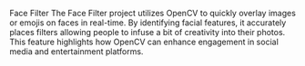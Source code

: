 Face Filter
The Face Filter project utilizes OpenCV to quickly overlay images or emojis on faces in real-time. By identifying facial features, it accurately places filters allowing people to infuse a bit of creativity into their photos. This feature highlights how OpenCV can enhance engagement in social media and entertainment platforms.
